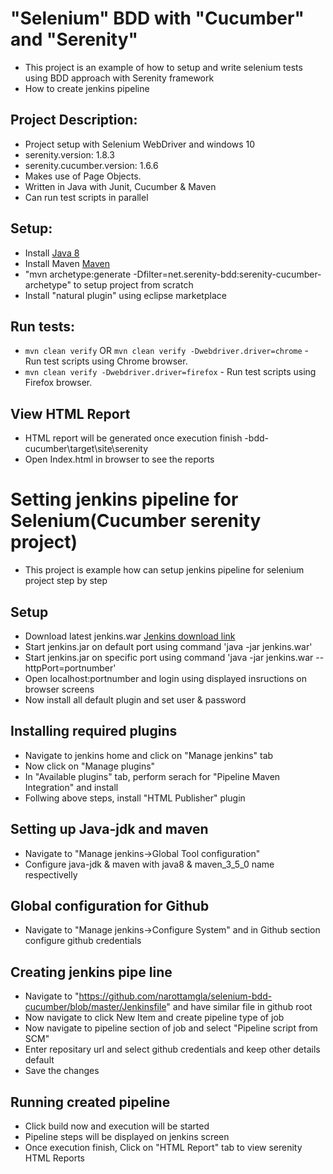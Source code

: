 # "Selenium" BDD with "Cucumber" and "Serenity"
* This project is an example of how to setup and write selenium tests using BDD approach with Serenity framework
* How to create jenkins pipeline

## Project Description:
* Project setup with Selenium WebDriver and windows 10
* serenity.version: 1.8.3
* serenity.cucumber.version: 1.6.6
* Makes use of Page Objects.
* Written in Java with Junit, Cucumber & Maven
* Can run test scripts in parallel

## Setup:
* Install [Java 8](http://www.oracle.com/technetwork/java/javase/overview/java8-2100321.html)
* Install Maven [Maven](https://maven.apache.org/)
* "mvn archetype:generate -Dfilter=net.serenity-bdd:serenity-cucumber-archetype" to setup project from scratch
* Install "natural plugin" using eclipse marketplace 

## Run tests:
* `mvn clean verify` OR `mvn clean verify -Dwebdriver.driver=chrome`  - Run test scripts using Chrome browser.
* `mvn clean verify -Dwebdriver.driver=firefox`  - Run test scripts using Firefox browser.

## View HTML Report
* HTML report will be generated once execution finish -bdd-cucumber\target\site\serenity
* Open Index.html in browser to see the reports

# Setting jenkins pipeline for Selenium(Cucumber serenity project)
* This project is example how can setup jenkins pipeline for selenium project step by step
## Setup
* Download latest jenkins.war [Jenkins download link](https://updates.jenkins-ci.org/download/war/)
* Start jenkins.jar on default port using command 'java -jar jenkins.war'
* Start jenkins.jar on specific port using command 'java -jar jenkins.war --httpPort=portnumber'
* Open localhost:portnumber and login using displayed insructions on browser screens
* Now install all default plugin and set user & password
## Installing required plugins
* Navigate to jenkins home and click on "Manage jenkins" tab
* Now click on "Manage plugins"
* In "Available plugins" tab, perform serach for "Pipeline Maven Integration" and install
* Follwing above steps, install "HTML Publisher" plugin
## Setting up Java-jdk and maven
* Navigate to "Manage jenkins->Global Tool configuration"
* Configure java-jdk & maven with java8 & maven_3_5_0 name respectivelly
## Global configuration for Github
* Navigate to "Manage jenkins->Configure System" and in Github section configure github credentials
## Creating jenkins pipe line
* Navigate to "https://github.com/narottamgla/selenium-bdd-cucumber/blob/master/Jenkinsfile" and have similar file in github root
* Now navigate to click New Item and create pipeline type of job
* Now navigate to pipeline section of job and select "Pipeline script from SCM"
* Enter repositary url and select github credentials and keep other details default
* Save the changes

## Running created pipeline
* Click build now and execution will be started
* Pipeline steps will be displayed on jenkins screen
* Once execution finish, Click on "HTML Report" tab to view serenity HTML Reports

